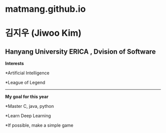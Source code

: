 # matmang.github.io

 김지우 (Jiwoo Kim) 
=============

Hanyang University ERICA , Dvision of Software
---

**Interests**

*Artificial Intelligence

*League of Legend

---

**My goal for this year**

*Master C, java, python

*Learn Deep Learning

*If possible, make a simple game
